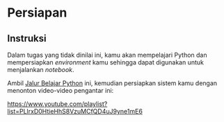 # Persiapan

## Instruksi

Dalam tugas yang tidak dinilai ini, kamu akan mempelajari Python dan mempersiapkan *environment* kamu sehingga dapat digunakan untuk menjalankan *notebook*.

Ambil [Jalur Belajar Python](https://docs.microsoft.com/learn/paths/python-language/?WT.mc_id=academic-15963-cxa) ini, kemudian persiapkan sistem kamu dengan menonton video-video pengantar ini:

https://www.youtube.com/playlist?list=PLlrxD0HtieHhS8VzuMCfQD4uJ9yne1mE6
